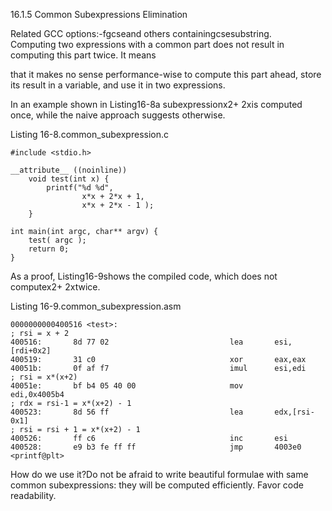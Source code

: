 16.1.5 Common Subexpressions Elimination

Related GCC options:-fgcseand others containingcsesubstring.  
 Computing two expressions with a common part does not result in computing this part twice. It means

that it makes no sense performance-wise to compute this part ahead, store its result in a variable, and use it in two expressions.

In an example shown in Listing16-8a subexpressionx2+ 2xis computed once, while the naive approach suggests otherwise.

Listing 16-8.common\_subexpression.c

```
#include <stdio.h>

__attribute__ ((noinline))
    void test(int x) {
        printf("%d %d",
                x*x + 2*x + 1,
                x*x + 2*x - 1 );
    }
    
int main(int argc, char** argv) {
    test( argc );
    return 0;
}
```

As a proof, Listing16-9shows the compiled code, which does not computex2+ 2xtwice.

Listing 16-9.common\_subexpression.asm

```
0000000000400516 <test>:
; rsi = x + 2
400516:       8d 77 02                           lea       esi,[rdi+0x2]
400519:       31 c0                              xor       eax,eax
40051b:       0f af f7                           imul      esi,edi
; rsi = x*(x+2)
40051e:       bf b4 05 40 00                     mov       edi,0x4005b4
; rdx = rsi-1 = x*(x+2) - 1
400523:       8d 56 ff                           lea       edx,[rsi-0x1]
; rsi = rsi + 1 = x*(x+2) - 1
400526:       ff c6                              inc       esi
400528:       e9 b3 fe ff ff                     jmp       4003e0 <printf@plt>
```

How do we use it?Do not be afraid to write beautiful formulae with same common subexpressions: they will be computed efficiently. Favor code readability.

